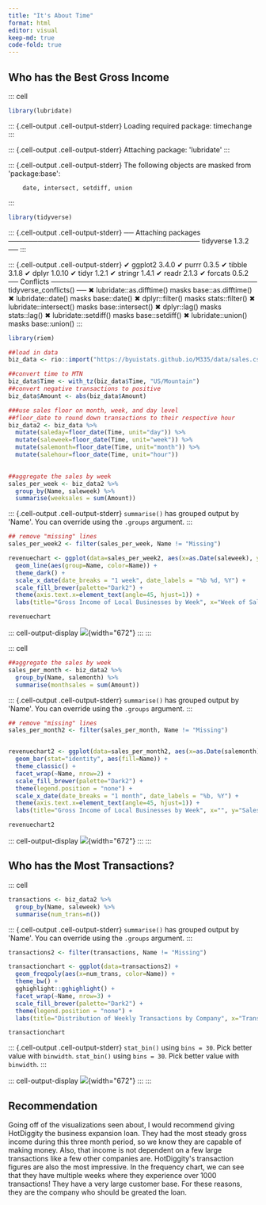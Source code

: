 ```yaml
---
title: "It's About Time"
format: html
editor: visual
keep-md: true
code-fold: true
---
```


## Who has the Best Gross Income

::: cell
``` {.r .cell-code}
library(lubridate)
```

::: {.cell-output .cell-output-stderr}
    Loading required package: timechange
:::

::: {.cell-output .cell-output-stderr}
    Attaching package: 'lubridate'
:::

::: {.cell-output .cell-output-stderr}
    The following objects are masked from 'package:base':

        date, intersect, setdiff, union
:::

``` {.r .cell-code}
library(tidyverse)
```

::: {.cell-output .cell-output-stderr}
    ── Attaching packages
    ───────────────────────────────────────
    tidyverse 1.3.2 ──
:::

::: {.cell-output .cell-output-stderr}
    ✔ ggplot2 3.4.0      ✔ purrr   0.3.5 
    ✔ tibble  3.1.8      ✔ dplyr   1.0.10
    ✔ tidyr   1.2.1      ✔ stringr 1.4.1 
    ✔ readr   2.1.3      ✔ forcats 0.5.2 
    ── Conflicts ────────────────────────────────────────── tidyverse_conflicts() ──
    ✖ lubridate::as.difftime() masks base::as.difftime()
    ✖ lubridate::date()        masks base::date()
    ✖ dplyr::filter()          masks stats::filter()
    ✖ lubridate::intersect()   masks base::intersect()
    ✖ dplyr::lag()             masks stats::lag()
    ✖ lubridate::setdiff()     masks base::setdiff()
    ✖ lubridate::union()       masks base::union()
:::

``` {.r .cell-code}
library(riem)

##load in data
biz_data <- rio::import("https://byuistats.github.io/M335/data/sales.csv")

##convert time to MTN
biz_data$Time <- with_tz(biz_data$Time, "US/Mountain")
##convert negative transactions to positive
biz_data$Amount <- abs(biz_data$Amount)

###use sales floor on month, week, and day level
##floor_date to round down transactions to their respective hour
biz_data2 <- biz_data %>% 
  mutate(saleday=floor_date(Time, unit="day")) %>% 
  mutate(saleweek=floor_date(Time, unit="week")) %>% 
  mutate(salemonth=floor_date(Time, unit="month")) %>%
  mutate(salehour=floor_date(Time, unit="hour"))
  

##aggregate the sales by week
sales_per_week <- biz_data2 %>% 
  group_by(Name, saleweek) %>% 
  summarise(weeksales = sum(Amount))
```

::: {.cell-output .cell-output-stderr}
    `summarise()` has grouped output by 'Name'. You can override using the
    `.groups` argument.
:::

``` {.r .cell-code}
## remove "missing" lines
sales_per_week2 <- filter(sales_per_week, Name != "Missing")

revenuechart <- ggplot(data=sales_per_week2, aes(x=as.Date(saleweek), y=weeksales)) +
  geom_line(aes(group=Name, color=Name)) +
  theme_dark() +
  scale_x_date(date_breaks = "1 week", date_labels = "%b %d, %Y") +
  scale_fill_brewer(palette="Dark2") +
  theme(axis.text.x=element_text(angle=45, hjust=1)) +
  labs(title="Gross Income of Local Businesses by Week", x="Week of Sales", y="Sales in U.S. Dollars", fill= "Business")

revenuechart
```

::: cell-output-display
![](itsabouttime_files/figure-html/unnamed-chunk-1-1.png){width="672"}
:::
:::

::: cell
``` {.r .cell-code}
##aggregate the sales by week
sales_per_month <- biz_data2 %>% 
  group_by(Name, salemonth) %>% 
  summarise(monthsales = sum(Amount))
```

::: {.cell-output .cell-output-stderr}
    `summarise()` has grouped output by 'Name'. You can override using the
    `.groups` argument.
:::

``` {.r .cell-code}
## remove "missing" lines
sales_per_month2 <- filter(sales_per_month, Name != "Missing")


revenuechart2 <- ggplot(data=sales_per_month2, aes(x=as.Date(salemonth), y=monthsales)) +
  geom_bar(stat="identity", aes(fill=Name)) +
  theme_classic() +
  facet_wrap(~Name, nrow=2) +
  scale_fill_brewer(palette="Dark2") +
  theme(legend.position = "none") +
  scale_x_date(date_breaks = "1 month", date_labels = "%b, %Y") +
  theme(axis.text.x=element_text(angle=45, hjust=1)) +
  labs(title="Gross Income of Local Businesses by Week", x="", y="Sales in U.S. Dollars")

revenuechart2
```

::: cell-output-display
![](itsabouttime_files/figure-html/unnamed-chunk-2-1.png){width="672"}
:::
:::

## Who has the Most Transactions?

::: cell
``` {.r .cell-code}
transactions <- biz_data2 %>% 
  group_by(Name, saleweek) %>% 
  summarise(num_trans=n())
```

::: {.cell-output .cell-output-stderr}
    `summarise()` has grouped output by 'Name'. You can override using the
    `.groups` argument.
:::

``` {.r .cell-code}
transactions2 <- filter(transactions, Name != "Missing")

transactionchart <- ggplot(data=transactions2) +
  geom_freqpoly(aes(x=num_trans, color=Name)) +
  theme_bw() +
  gghighlight::gghighlight() +   
  facet_wrap(~Name, nrow=3) +
  scale_fill_brewer(palette="Dark2") +
  theme(legend.position = "none") +
  labs(title="Distribution of Weekly Transactions by Company", x="Transactions", y="Count")

transactionchart
```

::: {.cell-output .cell-output-stderr}
    `stat_bin()` using `bins = 30`. Pick better value with `binwidth`.
    `stat_bin()` using `bins = 30`. Pick better value with `binwidth`.
:::

::: cell-output-display
![](itsabouttime_files/figure-html/unnamed-chunk-3-1.png){width="672"}
:::
:::

## Recommendation

Going off of the visualizations seen about, I would recommend giving HotDiggity the business expansion loan. They had the most steady gross income during this three month period, so we know they are capable of making money. Also, that income is not dependent on a few large transactions like a few other companies are. HotDiggity's transaction figures are also the most impressive. In the frequency chart, we can see that they have multiple weeks where they experience over 1000 transactions! They have a very large customer base. For these reasons, they are the company who should be greated the loan.
